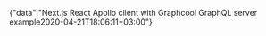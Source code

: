 {"data":"Next.js React Apollo client with Graphcool GraphQL server example2020-04-21T18:06:11+03:00"}
